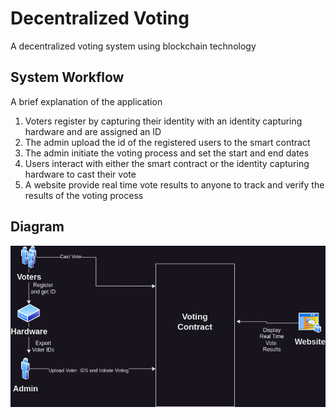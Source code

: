 # Decentralized Voting

A decentralized voting system using blockchain technology

## System Workflow

A brief explanation of the application

1. Voters register by capturing their identity with an identity capturing hardware and are assigned an ID
2. The admin upload the id of the registered users to the smart contract
3. The admin initiate the voting process and set the start and end dates
4. Users interact with either the smart contract or the identity capturing hardware to cast their vote
5. A website provide real time vote results to anyone to track and verify the results of the voting process

## Diagram

![voting_workflow](./voting_workflow.png)
